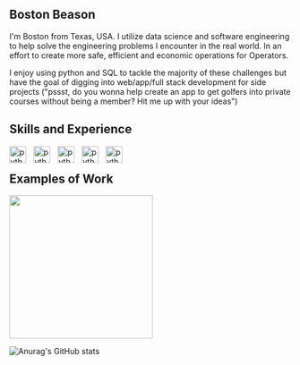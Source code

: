 ## Boston Beason
<link rel="stylesheet" href="https://cdn.jsdelivr.net/gh/devicons/devicon@v2.15.1/devicon.min.css">
I'm Boston from Texas, USA. I utilize data science and software engineering to help solve the engineering problems I encounter in the real world. In an effort to create more safe, efficient and economic operations for Operators. 

I enjoy using python and SQL to tackle the majority of these challenges but have the goal of digging into web/app/full stack development for side projects ("pssst, do you wonna help create an app to get golfers into private courses without being a member? Hit me up with your ideas")

## Skills and Experience
<img align="left" alt="python" width ="30px" style="padding-right:10px;" src="https://cdn.jsdelivr.net/gh/devicons/devicon/icons/python/python-original.svg" />
<img align="left" alt="python" width ="30px" style="padding-right:10px;" src="https://cdn.jsdelivr.net/gh/devicons/devicon/icons/postgresql/postgresql-original.svg" />
<img align="left" alt="python" width ="30px" style="padding-right:10px;" src="https://cdn.jsdelivr.net/gh/devicons/devicon/icons/html5/html5-original.svg" />
<img align="left" alt="python" width ="30px" style="padding-right:10px;" src="https://cdn.jsdelivr.net/gh/devicons/devicon/icons/css3/css3-original.svg" />      
<img align="left" alt="python" width ="30px" style="padding-right:10px;" src="https://cdn.jsdelivr.net/gh/devicons/devicon/icons/javascript/javascript-original.svg" />
<br />

## Examples of Work
<img src ="https://github.com/babdev117/babdev117/blob/main/agast.gif" width = "256">


![Anurag's GitHub stats](https://github-readme-stats.vercel.app/api?username=babdev117&show_icons=true&theme=chartreuse-dark)


<!--
**babdev117/babdev117** is a ✨ _special_ ✨ repository because its `README.md` (this file) appears on your GitHub profile.

Here are some ideas to get you started:

- 🔭 I’m currently working on ...
- 🌱 I’m currently learning ...
- 👯 I’m looking to collaborate on ...
- 🤔 I’m looking for help with ...
- 💬 Ask me about ...
- 📫 How to reach me: ...
- 😄 Pronouns: ...
- ⚡ Fun fact: ...
-->
